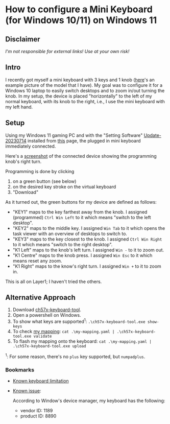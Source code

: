 # How to configure a Mini Keyboard (for Windows 10/11) on Windows 11

## Disclaimer

*I'm not responsible for external links! Use at your own risk!*

## Intro

I recently got myself a mini keyboard with 3 keys and 1 knob ([here](https://github.com/kriomant/ch57x-keyboard-tool/blob/master/doc/keyboard-3-1.jpg)'s an example picture of the model that I have).
My goal was to configure it for a Windows 10 laptop to easily switch desktops and to zoom in/out turning the knob. In my setup, the device is placed "horizontally" to the left of my normal keyboard, with its knob to the right, i.e., I use the mini keyboard with my left hand.

## Setup

Using my Windows 11 gaming PC and with the "Setting Software" [Update-20230714](https://cdn.shopify.com/s/files/1/0655/8570/9299/files/Update-20230714.zip?v=1689644183) installed from [this](https://sikaicase.com/blogs/support/setting-for-software) page, the plugged in mini keyboard immediately connected.

Here's a [screenshot](screenshot.png) of the connected device showing the programming knob's right turn.

Programming is done by clicking

1. on a green button (see below)
2. on the desired key stroke on the virtual keyboard
3. "Download"

As it turned out, the green buttons for my device are defined as follows:

- "KEY1" maps to the key farthest away from the knob. I assigned (programmed) `Ctrl Win Left` to it which means "switch to the left desktop".
- "KEY2" maps to the middle key. I assigned `Win Tab` to it which opens the task viewer with an overview of desktops to switch to.
- "KEY3" maps to the key closest to the knob. I assigned `Ctrl Win Right` to it which means "switch to the right desktop".
- "K1 Left" maps to the knob's left turn. I assigned `Win -` to it to zoom out.
- "K1 Centre" maps to the knob press. I assigned `Win Esc` to it which means reset any zoom.
- "K1 Right" maps to the know's right turn. I assigned `Win +` to it to zoom in.

This is all on Layer1; I haven't tried the others.

## Alternative Approach

1. Download [ch57x-keyboard-tool](https://github.com/kriomant/ch57x-keyboard-tool).
2. Open a powershell on Windows.
3. To show what keys are supported<sup>1</sup>: `.\ch57x-keyboard-tool.exe show-keys`
4. To check [my mapping](my-mapping.yaml): `cat .\my-mapping.yaml | .\ch57x-keyboard-tool.exe validate`
5. To flash my mapping onto the keyboard: `cat .\my-mapping.yaml | .\ch57x-keyboard-tool.exe upload`

<sup>1</sup>: For some reason, there's no `plus` key supported, but `numpadplus`.

### Bookmarks

- [Known keyboard limitation](https://github.com/kriomant/ch57x-keyboard-tool?tab=readme-ov-file#3x1-keys--1-knob-keyboard-limitations)
- [Known issue](https://github.com/kriomant/ch57x-keyboard-tool/issues/3):

  According to Window's device manager, my keyboard has the following: 
    - vendor ID: 1189
    - product ID: 8890

